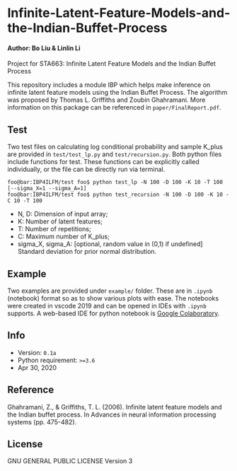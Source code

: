 # Infinite-Latent-Feature-Models-and-the-Indian-Buffet-Process

#### Author: Bo Liu & Linlin Li

Project for STA663: Infinite Latent Feature Models and the Indian Buffet Process

This repository includes a module IBP which helps make inference on infinite latent feature models using the Indian Buffet Process. The algorithm was proposed by Thomas L. Griffiths and Zoubin Ghahramani. More information on this package can be referenced in `paper/FinalReport.pdf`.

## Test

Two test files on calculating log conditional probability and sample K_plus are provided in `test/test_lp.py` and `test/recursion.py`. Both python files include functions for test. These functions can be explicitly called individually, or the file can be directly run via terminal.

```console
foo@bar:IBP4ILFM/test foo$ python test_lp -N 100 -D 100 -K 10 -T 100 [--sigma_X=1 --sigma_A=1]
foo@bar:IBP4ILFM/test foo$ python test_recursion -N 100 -D 100 -K 10 -C 10 -T 100
```

- N, D: Dimension of input array;
- K: Number of latent features;
- T: Number of repetitions;
- C: Maximum number of K_plus;
- sigma_X, sigma_A: [optional, random value in (0,1) if undefined] Standard deviation for prior normal distribution.

## Example

Two examples are provided under `example/` folder. These are in `.ipynb` (notebook) format so as to show various plots with ease.
The notebooks were created in vscode 2019 and can be opened in IDEs with `.ipynb` supports.
A web-based IDE for python notebook is [Google Colaboratory](https://colab.research.google.com/notebooks/intro.ipynb#recent=true).

## Info

- Version: `0.1a`
- Python requirement: `>=3.6`
- Apr 30, 2020

## Reference

Ghahramani, Z., & Griffiths, T. L. (2006). Infinite latent feature models and the Indian buffet process. In Advances in neural information processing systems (pp. 475-482).

## License

GNU GENERAL PUBLIC LICENSE Version 3
